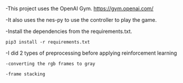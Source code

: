 -This project uses the OpenAI Gym. https://gym.openai.com/

-It also uses the nes-py to use the controller to play the game.

-Install the dependencies from the requirements.txt.

```pip3 install -r requirements.txt```

-I did 2 types of preprocessing before applying reinforcement learning

    -converting the rgb frames to gray

    -frame stacking

